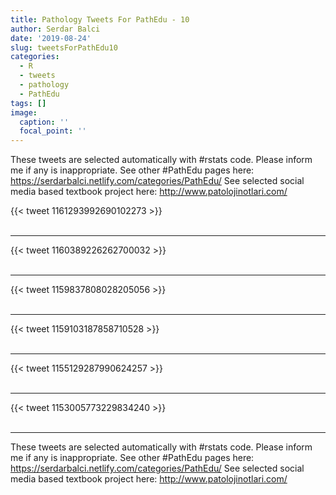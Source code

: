 ```yaml
---
title: Pathology Tweets For PathEdu - 10
author: Serdar Balci
date: '2019-08-24'
slug: tweetsForPathEdu10
categories:
  - R
  - tweets
  - pathology
  - PathEdu
tags: []
image:
  caption: ''
  focal_point: ''
---
```



These tweets are selected automatically with #rstats code. Please inform me if any is inappropriate.
See other #PathEdu pages here: https://serdarbalci.netlify.com/categories/PathEdu/ 
See selected social media based textbook project here: http://www.patolojinotlari.com/

{{< tweet 1161293992690102273 >}}
<br>
<br>
<hr>
{{< tweet 1160389226262700032 >}}
<br>
<br>
<hr>
{{< tweet 1159837808028205056 >}}
<br>
<br>
<hr>
{{< tweet 1159103187858710528 >}}
<br>
<br>
<hr>
{{< tweet 1155129287990624257 >}}
<br>
<br>
<hr>
{{< tweet 1153005773229834240 >}}
<br>
<br>
<hr>


These tweets are selected automatically with #rstats code. Please inform me if any is inappropriate.
See other #PathEdu pages here: https://serdarbalci.netlify.com/categories/PathEdu/ 
See selected social media based textbook project here: http://www.patolojinotlari.com/
